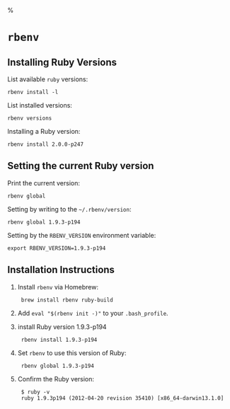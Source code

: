 %

# `rbenv`

## Installing Ruby Versions

List available `ruby` versions:

	rbenv install -l

List installed versions:

	rbenv versions

Installing a Ruby version:

	rbenv install 2.0.0-p247

## Setting the current Ruby version

Print the current version:

	rbenv global

Setting by writing to the `~/.rbenv/version`:

	rbenv global 1.9.3-p194

Setting by the `RBENV_VERSION` environment variable:

	export RBENV_VERSION=1.9.3-p194

## Installation Instructions

1. Install `rbenv` via Homebrew:

		brew install rbenv ruby-build

2. Add `eval "$(rbenv init -)"` to your `.bash_profile`.
3. install Ruby version 1.9.3-p194

		rbenv install 1.9.3-p194

4. Set `rbenv` to use this version of Ruby:

		rbenv global 1.9.3-p194

5. Confirm the Ruby version:

		$ ruby -v
		ruby 1.9.3p194 (2012-04-20 revision 35410) [x86_64-darwin13.1.0]
